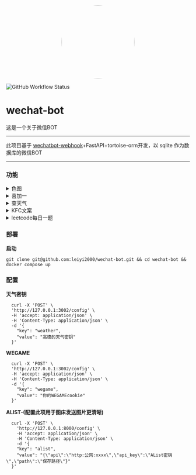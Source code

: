 <div align="center">
<img src="https://raw.githubusercontent.com/leiyi2000/wechat-bot/main/docs/resources/image/logo.jpeg" style="width:200px; height:200px; border-radius:50%;"/>
</div>

![GitHub Workflow Status](https://img.shields.io/github/actions/workflow/status/leiyi2000/wechat-bot/main.yml)

# wechat-bot
这是一个关于微信BOT
***
此项目基于 [wechatbot-webhook](https://github.com/danni-cool/wechatbot-webhook)+FastAPI+tortoise-orm开发，以 sqlite 作为数据库的微信BOT
***


### 功能

<details>
<summary>色图</summary>
<table>
  <tr>
    <th>指令</th>
    <th>结果</th>
  </tr>
  <tr>
    <td>st</td>
    <td><img src="https://raw.githubusercontent.com/leiyi2000/wechat-bot/main/docs/resources/image/st.webp" style="width:200px; height:100px;"></td>
  </tr>
</table>
</details>

<details>
<summary>喜加一</summary>
<table>
  <tr>
    <th>指令</th>
    <th>结果</th>
  </tr>
  <tr>
    <td>喜加一</td>
    <td><p>    <br>游戏:	《Circus Electrique》
    <br>描述:	《Circus Electrique》融入了多种元素，包括故事驱动的角色扮演、战术、马戏团管理，极具吸引力。就在普普通通的伦敦市民神秘地变为冷酷无情的杀手之际，只有 Circus <br>Electrique 天赋异禀的艺人们拥有拯救这座城市所需的能力。 
    <br>价格:	0
    <br>时间:	2024-05-09 ~ 2024-05-16
    <br>领取:	https://store.epicgames.com/zh-CN/p/circus-electrique</p></td>
  </tr>
</table>
</details>

<details>
<summary>查天气</summary>
<table>
  <tr>
    <th>指令</th>
    <th>结果</th>
  </tr>
  <tr>
    <td>天气&nbsp;成都</td>
    <td><img src="https://raw.githubusercontent.com/leiyi2000/wechat-bot/main/docs/resources/image/weather.jpg"></td>
  </tr>
</table>
</details>

<details>
<summary>KFC文案</summary>
<table>
  <tr>
    <th>指令</th>
    <th>结果</th>
  </tr>
  <tr>
    <td><p>kfc</p></td>
    <td><p>CRAZY-THURSDAY，周期性发作，需要一种叫V- ME 50的特殊药物靶向治疗</p></td>
  </tr>
</table>
</details>

<details>
<summary>leetcode每日一题</summary>
<table>
  <tr>
    <th>指令</th>
    <th>结果</th>
  </tr>
  <tr>
    <td><p>每日一题</p></td>
    <td><img src="https://raw.githubusercontent.com/leiyi2000/wechat-bot/main/docs/resources/image/leetcode.png"></td>
  </tr>
</table>
</details>


### 部署

**启动**

    git clone git@github.com:leiyi2000/wechat-bot.git && cd wechat-bot && docker compose up

### 配置
  
  **天气密钥**

      curl -X 'POST' \
      'http://127.0.0.1:3002/config' \
      -H 'accept: application/json' \
      -H 'Content-Type: application/json' \
      -d '{
        "key": "weather",
        "value": "高德的天气密钥"
      }'


  **WEGAME**

      curl -X 'POST' \
      'http://127.0.0.1:3002/config' \
      -H 'accept: application/json' \
      -H 'Content-Type: application/json' \
      -d '{
        "key": "wegame",
        "value": "你的WEGAMEcookie"
      }'


  **ALIST-(配置此项用于图床发送图片更清晰)**

      curl -X 'POST' \
        'http://127.0.0.1:8000/config' \
        -H 'accept: application/json' \
        -H 'Content-Type: application/json' \
        -d '{
        "key": "alist",
        "value": "{\"api\":\"http:公网:xxxx\",\"api_key\":\"AList密钥\",\"path\":\"保存路径\"}"
      }'
